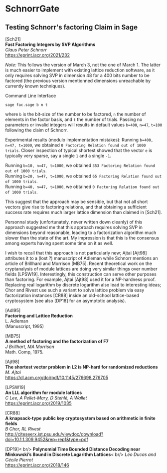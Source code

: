 # SchnorrGate
## Testing Schnorr's factoring Claim in Sage

[Sch21] <br />
**Fast Factoring Integers by SVP Algorithms** <br />
_Claus Peter Schnorr_ <br />
https://eprint.iacr.org/2021/232 <br />

*Note:* This follows the version of March 3, not the one of March 1. The latter is much easier to implement with existing lattice reduction software, as it only requires solving SVP in dimension 48 for a 400 bits number to be factored (the previous version mentionned dimensions unreachable by currently known techniques).<br />

Command Line Interface
```
sage fac.sage b n t
```
where `b` is the bit-size of the number to be factored, `n` the number of elements in the factor basis, and `t` the number of trials. Passing no parameters or invalid integers will results in default values `b=400`, `n=47`, `t=100` following the claim of Schnorr.

Experimental results (modulo implementation mistakes):
Running `b=400, n=47, t=1000`, we obtained ```0 Factoring Relation found out of 1000 trials```. Closer inspection of typical shortest showed that the vector `e` is typically very sparse, say a single `1` and a single `-1`.

Running `b=10, n=47, t=1000`, we obtained `353 Factoring Relation found out of 1000 trials`. <br />
Running `b=20, n=47, t=1000`, we obtained `65 Factoring Relation found out of 1000 trials`. <br />
Running `b=40, n=47, t=1000`, we obtained `0 Factoring Relation found out of 1000 trials`. <br />

This suggest that the approach may be sensible, but that not all short vectors give rise to factoring relations, and that obtaining a sufficient success rate requires much larger lattice dimension than claimed in [Sch21]. 

Personnal study (unfortunately, never written down cleanly) of this approach suggested me that this approach requires solving SVP in dimensions beyond reasonable, leading to a factorization algorithm much slower than the state of the art. My impression is that this is the consensus among experts having spent some time on it as well. 

I wish to recall that this approach is not particularly new; Ajtai [Ajt98] attributes it to a (lost ?) manuscript of Adleman while Schnorr mentions an article of Brillhard and Morrison [MB75]. Recent theoretical work on the cryptanalysis of module lattices are doing very similar things over number fields [LPSW19]. Interestingly, this construction can serve other purposes than factoring. For example, Ajtai [Ajt98] used it for a NP-hardness proof. Replacing real logarithm by discrete logarithm also lead to interesting ideas; Chor and Rivest use such a variant to solve lattice problem via easy factorization instances [CR88] inside an old-school lattice-based cryptosystem (see also [DP18] for an asymptotic analysis).

[Adl95] <br />
**Factoring and Lattice Reduction** <br />
L. Adleman <br />
(Manuscript, 1995)

[MB75] <br />
**A method of factoring and the factorization of F7** <br />
_J Brillhart, MA Morrison_ <br />
Math. Comp, 1975.

[Ajt98] <br />
**The shortest vector problem in L2 is NP-hard for randomized reductions** <br />
_M. Ajtai_ <br />
https://dl.acm.org/doi/pdf/10.1145/276698.276705 <br />

[LPSW19] <br />
**An LLL algorithm for module lattices** <br />
_C Lee, A Pellet-Mary, D Stehlé, A Wallet_ <br />
https://eprint.iacr.org/2019/1035

[CR88] <br />
**A knapsack-type public key cryptosystem based on arithmetic in finite fields** <br />
_B Chor, RL Rivest_ <br />
http://citeseerx.ist.psu.edu/viewdoc/download?doi=10.1.1.309.9452&rep=rep1&type=pdf

[DP19]< br/>
**Polynomial Time Bounded Distance Decoding near Minkowski’s Bound in Discrete Logarithm Lattices**< br/>
_Léo Ducas and Cécile Pierrot_ <br />
https://eprint.iacr.org/2018/146

